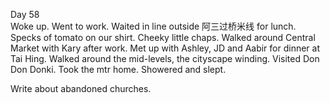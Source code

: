 Day 58  
Woke up. Went to work. Waited in line outside 阿三过桥米线 for lunch. Specks of tomato on our shirt. Cheeky little chaps. Walked around Central Market with Kary after work. Met up with Ashley, JD and Aabir for dinner at Tai Hing. Walked around the mid-levels, the cityscape winding. Visited Don Don Donki. Took the mtr home. Showered and slept. 

Write about abandoned churches.

